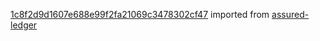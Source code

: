 [1c8f2d9d1607e688e99f2fa21069c3478302cf47](https://github.com/insolar/assured-ledger/commit/1c8f2d9d1607e688e99f2fa21069c3478302cf47) imported from [assured-ledger](https://github.com/insolar/assured-ledger)
